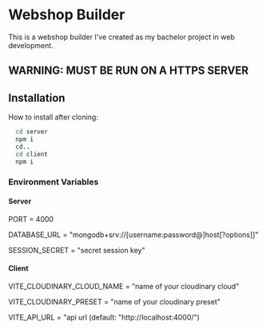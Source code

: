 # Webshop Builder

This is a webshop builder I've created as my bachelor project in web development.

## WARNING: MUST BE RUN ON A HTTPS SERVER



## Installation

How to install after cloning:

```bash
  cd server
  npm i
  cd..
  cd client
  npm i
```
### Environment Variables
#### Server
PORT = 4000

DATABASE_URL = "mongodb+srv://[username:password@]host[?options]]"

SESSION_SECRET = "secret session key"

#### Client 

VITE_CLOUDINARY_CLOUD_NAME = "name of your cloudinary cloud"

VITE_CLOUDINARY_PRESET = "name of your cloudinary preset"

VITE_API_URL = "api url (default: "http://localhost:4000/")

